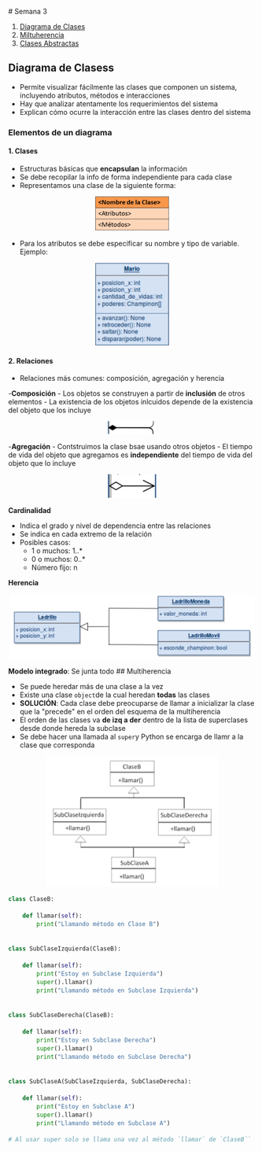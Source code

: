 # Semana 3
1. [Diagrama de Clases](#DiagramaDeClases)
2. [Miltuherencia](#Multiherencia)
3. [Clases Abstractas](#ClasesAbstractas)
## Diagrama de Clasess
- Permite visualizar fácilmente las clases que componen un sistema, incluyendo atributos, métodos e interacciones
- Hay que analizar atentamente los requerimientos del sistema
- Explican cómo ocurre la interacción entre las clases dentro del sistema
### Elementos de un diagrama
#### 1. Clases
- Estructuras básicas que **encapsulan** la información
- Se debe recopilar la info de forma independiente para cada clase
- Representamos una clase de la siguiente forma:

<p align="center">
<img src="img/img.png" alt="img" width="150"/>
</p>

- Para los atributos se debe especificar su nombre y tipo de variable. Ejemplo:

<p align="center">
<img src="img/img2.png" alt="img" width="150"/>
</p>

#### 2. Relaciones
- Relaciones más comunes: composición, agregación y herencia

-**Composición**
    - Los objetos se construyen a partir de **inclusión** de otros elementos
    - La existencia de los objetos inlcuidos depende de la existencia del objeto que los incluye

<p align="center">
<img src="img/img3.png" alt="img" width="100"/>
</p>

-**Agregación**
    - Contstruimos la clase bsae usando otros objetos
    - El tiempo de vida del objeto que agregamos es **independiente** del tiempo de vida del objeto que lo incluye

<p align="center">
<img src="img/img4.png" alt="img" width="100"/>
</p>

**Cardinalidad**
- Indica el grado y nivel de dependencia entre las relaciones
- Se indica en cada extremo de la relación
- Posibles casos:
    - 1 o muchos: 1..*
    - 0 o muchos: 0..*
    - Número fijo: n

**Herencia**

<p align="center">
<img src="img/img5.png" alt="img" width="500"/>
</p>

**Modelo integrado**: Se junta todo
## Multiherencia
- Se puede heredar más de una clase a la vez
- Existe una clase `object`de la cual heredan **todas** las clases
- **SOLUCIÓN**: Cada clase debe preocuparse de llamar a inicializar la clase que la "precede" en el orden del esquema de la multiherencia
- El orden de las clases va **de izq a der** dentro de la lista de superclases desde donde hereda la subclase
- Se debe hacer una llamada al `super`y Python se encarga de llamr a la clase que corresponda

<p align="center">
<img src="img/img7.png" alt="img" width="350"/>
</p>

```python
class ClaseB:
    
    def llamar(self):
        print("Llamando método en Clase B")


class SubClaseIzquierda(ClaseB):
    
    def llamar(self):
        print("Estoy en Subclase Izquierda")
        super().llamar()
        print("Llamando método en Subclase Izquierda")


class SubClaseDerecha(ClaseB):
    
    def llamar(self):
        print("Estoy en Subclase Derecha")
        super().llamar()
        print("Llamando método en Subclase Derecha")


class SubClaseA(SubClaseIzquierda, SubClaseDerecha):

    def llamar(self):
        print("Estoy en Subclase A")
        super().llamar()
        print("Llamando método en Subclase A")

# Al usar super solo se llama una vez al método `llamar` de `ClaseB``
```

